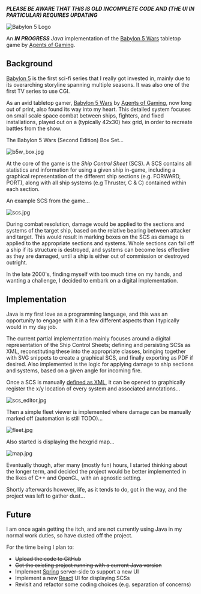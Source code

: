 ***PLEASE BE AWARE THAT THIS IS OLD INCOMPLETE CODE AND (THE UI IN PARTICULAR) REQUIRES UPDATING***

![Babylon 5 Logo](/B5Wars/web/images/B5WLogo.png)

An ***IN PROGRESS*** *Java* implementation of the [Babylon 5 Wars](https://en.wikipedia.org/wiki/Babylon_5_Wars) tabletop game by [Agents of Gaming](https://en.wikipedia.org/wiki/Agents_of_Gaming).

## Background
[Babylon 5](https://en.wikipedia.org/wiki/Babylon_5) is the first sci-fi series that I really got invested in, mainly due to its overarching storyline spanning multiple seasons. It was also one of the first TV series to use CGI.

As an avid tabletop gamer, [Babylon 5 Wars](https://en.wikipedia.org/wiki/Babylon_5_Wars) by [Agents of Gaming](https://en.wikipedia.org/wiki/Agents_of_Gaming), now long out of print, also found its way into my heart. This detailed system focuses on small scale space combat between ships, fighters, and fixed installations, played out on a (typically 42x30) hex grid, in order to recreate battles from the show.

The Babylon 5 Wars (Second Edition) Box Set...

![b5w_box.jpg](b5w_box.jpg)

At the core of the game is the *Ship Control Sheet* (SCS). A SCS contains all statistics and information for using a given ship in-game, including a graphical representation of the different ship sections (e.g. FORWARD, PORT), along with all ship systems (e.g Thruster, C & C) contained within each section.

An example SCS from the game...

![scs.jpg](scs.jpg)

During combat resolution, damage would be applied to the sections and systems of the target ship, based on the relative bearing between attacker and target. This would result in marking boxes on the SCS as damage is applied to the appropriate sections and systems. Whole sections can fall off a ship if its structure is destroyed, and systems can become less effective as they are damaged, until a ship is either out of commission or destroyed outright.

In the late 2000's, finding myself with too much time on my hands, and wanting a challenge, I decided to embark on a digital implementation. 

## Implementation
Java is my first love as a programming language, and this was an opportunity to engage with it in a few different aspects than I typically would in my day job.

The current partial implementation mainly focuses around a digital representation of the Ship Control Sheets; defining and persisting SCSs as XML, reconstituting these into the appropriate classes, bringing together with SVG snippets to create a graphical SCS, and finally exporting as PDF if desired. Also implemented is the logic for applying damage to ship sections and systems, based on a given angle for incoming fire.

Once a SCS is manually [defined as XML](https://github.com/PackyNZ/B5Wars/edit/main/Drazi_Sunhawk_Battlecruiser.xml), it can be opened to graphically register the x/y location of every system and associated annotations...

![scs_editor.jpg](scs_editor.jpg)

Then a simple fleet viewer is implemented where damage can be manually marked off (automation is still TODO)...

![fleet.jpg](fleet.jpg)

Also started is displaying the hexgrid map...

![map.jpg](map.jpg)

Eventually though, after many (mostly fun) hours, I started thinking about the longer term, and decided the project would be better implemented in the likes of C++ and OpenGL, with an agnostic setting. 

Shortly afterwards however, life, as it tends to do, got in the way, and the project was left to gather dust... 

## Future
I am once again getting the itch, and are not currently using Java in my normal work duties, so have dusted off the project. 

For the time being I plan to:

- ~~Upload the code to GitHub~~
- ~~Get the existing project running with a current Java version~~
- Implement [Spring](https://spring.io/) server-side to support a new UI
- Implement a new [React](https://reactjs.org/) UI for displaying SCSs
- Revisit and refactor some coding choices (e.g. separation of concerns)
